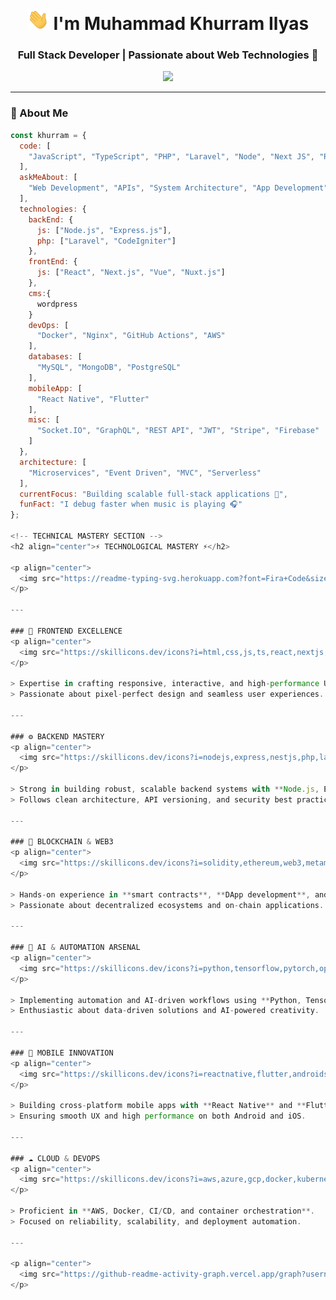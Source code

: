 <!-- PROFILE HEADER -->
<h1 align="center">
  <img src="https://raw.githubusercontent.com/ABSphreak/ABSphreak/master/gifs/Hi.gif" width="35">
  I'm Muhammad Khurram Ilyas
</h1>

<h3 align="center">Full Stack Developer | Passionate about Web Technologies 🚀</h3>

<p align="center">
  <a href="https://github.com/Hassan663">
    <img src="https://readme-typing-svg.herokuapp.com?font=Fira+Code&size=22&duration=2500&pause=1000&color=00F5FF&center=true&vCenter=true&width=600&lines=Full+Stack+Developer;Laravel+%7C+Node.js+%7C+React+%7C+Next.js;Clean+Code+%26+Modern+Architecture;Always+Learning+New+Things">
  </a>
</p>

---

### 🧠 About Me

```js
const khurram = {
  code: [
    "JavaScript", "TypeScript", "PHP", "Laravel", "Node", "Next JS", "React JS", "Vue JS", "Wordpress", "Nuxt.js"
  ],
  askMeAbout: [
    "Web Development", "APIs", "System Architecture", "App Development"
  ],
  technologies: {
    backEnd: {
      js: ["Node.js", "Express.js"],
      php: ["Laravel", "CodeIgniter"]
    },
    frontEnd: {
      js: ["React", "Next.js", "Vue", "Nuxt.js"]
    },
    cms:{
      wordpress
    }
    devOps: [
      "Docker", "Nginx", "GitHub Actions", "AWS"
    ],
    databases: [
      "MySQL", "MongoDB", "PostgreSQL"
    ],
    mobileApp: [
      "React Native", "Flutter"
    ],
    misc: [
      "Socket.IO", "GraphQL", "REST API", "JWT", "Stripe", "Firebase"
    ]
  },
  architecture: [
    "Microservices", "Event Driven", "MVC", "Serverless"
  ],
  currentFocus: "Building scalable full-stack applications 🚀",
  funFact: "I debug faster when music is playing 🎧"
};

<!-- TECHNICAL MASTERY SECTION -->
<h2 align="center">⚡ TECHNOLOGICAL MASTERY ⚡</h2>

<p align="center">
  <img src="https://readme-typing-svg.herokuapp.com?font=Fira+Code&size=22&duration=2500&pause=1000&color=00F5FF&center=true&vCenter=true&width=500&lines=🎯+Frontend+Excellence;⚙️+Backend+Mastery;🔗+Blockchain+%26+Web3;🤖+AI+%26+Automation+Arsenal;📱+Mobile+Innovation;☁️+Cloud+%26+DevOps">
</p>

---

### 🎯 FRONTEND EXCELLENCE
<p align="center">
  <img src="https://skillicons.dev/icons?i=html,css,js,ts,react,nextjs,vue,nuxtjs,tailwind,bootstrap,sass,webpack,vite&perline=8" />
</p>

> Expertise in crafting responsive, interactive, and high-performance UIs using **React, Next.js, Vue.js**, and **Tailwind CSS**.  
> Passionate about pixel-perfect design and seamless user experiences.

---

### ⚙️ BACKEND MASTERY
<p align="center">
  <img src="https://skillicons.dev/icons?i=nodejs,express,nestjs,php,laravel,graphql,nginx,mysql,postgres,mongodb,redis&perline=8" />
</p>

> Strong in building robust, scalable backend systems with **Node.js, Express, NestJS**, and **Laravel**.  
> Follows clean architecture, API versioning, and security best practices.

---

### 🔗 BLOCKCHAIN & WEB3
<p align="center">
  <img src="https://skillicons.dev/icons?i=solidity,ethereum,web3,metamask,ipfs,polygon,bsc&perline=8" />
</p>

> Hands-on experience in **smart contracts**, **DApp development**, and **crypto wallet integrations (MetaMask, WalletConnect)**.  
> Passionate about decentralized ecosystems and on-chain applications.

---

### 🤖 AI & AUTOMATION ARSENAL
<p align="center">
  <img src="https://skillicons.dev/icons?i=python,tensorflow,pytorch,opencv,selenium,fastapi&perline=8" />
</p>

> Implementing automation and AI-driven workflows using **Python, TensorFlow**, and **OpenCV**.  
> Enthusiastic about data-driven solutions and AI-powered creativity.

---

### 📱 MOBILE INNOVATION
<p align="center">
  <img src="https://skillicons.dev/icons?i=reactnative,flutter,androidstudio,xcode,firebase&perline=8" />
</p>

> Building cross-platform mobile apps with **React Native** and **Flutter**.  
> Ensuring smooth UX and high performance on both Android and iOS.

---

### ☁️ CLOUD & DEVOPS
<p align="center">
  <img src="https://skillicons.dev/icons?i=aws,azure,gcp,docker,kubernetes,githubactions,jenkins,linux&perline=8" />
</p>

> Proficient in **AWS, Docker, CI/CD, and container orchestration**.  
> Focused on reliability, scalability, and deployment automation.

---

<p align="center">
  <img src="https://github-readme-activity-graph.vercel.app/graph?username=Hassan663&theme=react-dark&hide_border=true&area=true" />
</p>

